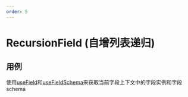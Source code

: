 ```yaml
---
order: 5
---
```


# RecursionField (自增列表递归)

## 用例

<dumi-previewer demoPath="api/components/recursion-field-with-component" />

使用[useField](/api/hooks/use-field)和[useFieldSchema](/api/shared/use-field-schema)来获取当前字段上下文中的字段实例和字段 schema

